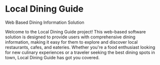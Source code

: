 # Local Dining Guide
Web Based Dining Information Solution


Welcome to the Local Dining Guide project! This web-based software solution is designed to provide users with comprehensive dining information, making it easy for them to explore and discover local restaurants, cafes, and eateries. Whether you're a food enthusiast looking for new culinary experiences or a traveler seeking the best dining spots in town, Local Dining Guide has got you covered.


<!DOCTYPE html>
<html lang="en">
<head>
    <meta charset="UTF-8">
    <meta name="viewport" content="width=device-width, initial-scale=1.0">
    <title>Local Dining Guide</title>
    <style>
       
        body {
            font-family: Arial, sans-serif;
            margin: 0;
            padding: 0;
        }
        header {
            background-color: #333;
            color: #fff;
            text-align: center;
            padding: 1em 0;
        }
        .container {
            max-width: 800px;
            margin: 0 auto;
            padding: 2em;
        }
        .banner {
            width: 50%;
            max-height: 100px;
            
        }
        .toc {
            list-style-type: disc;
            margin-left: 20px;
        }
        footer {
            text-align: center;
            padding: 1em 0;
        }
    </style>
</head>
<body>
    <header>
        <img src="images/bjit_image.png" alt="Event Logo" class="img-fluid" style="border-radius: 50%;">
        <h1>Local Dining Guide</h1>
    </header>
    <div class="container">
        <h2>Table of Contents</h2>
        <ul class="toc">
            <li>Introduction</li>
            <li>Development Technology</li>
            <li>Features</li>
            <li>Getting Started</li>
            <li>Usage</li>
            <li>Contributors</li>
            <li>Contact Information</li>
        </ul>
        <h2>Introduction</h2>
        <p>Local Dining Guide is a user-friendly platform that aims to connect users with local dining options. It provides a rich and intuitive interface to search for restaurants, view their menus, read reviews, and get directions. With a focus on enhancing the dining experience, this software solution strives to bridge the gap between diners and local eateries.</p>
        <img class="banner" src="images/bjit_image.png" alt="Banner Image">
        <h2>License</h2>
        <p>This project is licensed under the MIT License.</p>
    </div>
    <footer>
        <p>Contact Information</p>
    </footer>
</body>
</html>





<h1>Contact Information</h1>
<i>For any inquiries or support, please email us at support@localdiningguide.com or visit our 
website http://www.localdiningguide.com.</i>
<br>
<br>
<h2>Follow us on social media:</h2>
<b>Twitter: </b>@localdiningguide 
<br>
<b>Facebook: </b>LocalDiningGuide 
<br>
<b>Instagram: </b>@localdiningguide 
<br>
<br>
We hope you enjoy using Local Dining Guide to discover fantastic dining options in your 
area! Bon appétit! 
